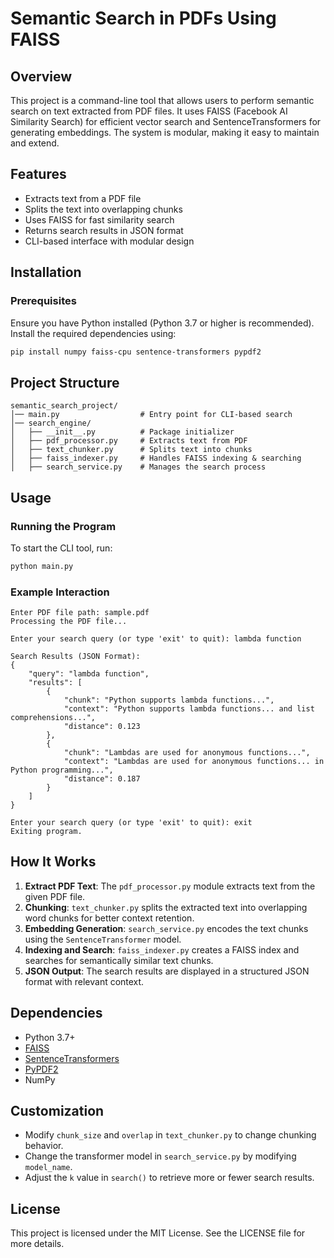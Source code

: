 # Semantic Search in PDFs Using FAISS

## Overview
This project is a command-line tool that allows users to perform semantic search on text extracted from PDF files. It uses FAISS (Facebook AI Similarity Search) for efficient vector search and SentenceTransformers for generating embeddings. The system is modular, making it easy to maintain and extend.

## Features
- Extracts text from a PDF file
- Splits the text into overlapping chunks
- Uses FAISS for fast similarity search
- Returns search results in JSON format
- CLI-based interface with modular design

## Installation

### Prerequisites
Ensure you have Python installed (Python 3.7 or higher is recommended). Install the required dependencies using:

```sh
pip install numpy faiss-cpu sentence-transformers pypdf2
```

## Project Structure
```
semantic_search_project/
│── main.py                  # Entry point for CLI-based search
│── search_engine/
│   ├── __init__.py          # Package initializer
│   ├── pdf_processor.py     # Extracts text from PDF
│   ├── text_chunker.py      # Splits text into chunks
│   ├── faiss_indexer.py     # Handles FAISS indexing & searching
│   ├── search_service.py    # Manages the search process
```

## Usage

### Running the Program
To start the CLI tool, run:
```sh
python main.py
```

### Example Interaction
```
Enter PDF file path: sample.pdf
Processing the PDF file...

Enter your search query (or type 'exit' to quit): lambda function

Search Results (JSON Format):
{
    "query": "lambda function",
    "results": [
        {
            "chunk": "Python supports lambda functions...",
            "context": "Python supports lambda functions... and list comprehensions...",
            "distance": 0.123
        },
        {
            "chunk": "Lambdas are used for anonymous functions...",
            "context": "Lambdas are used for anonymous functions... in Python programming...",
            "distance": 0.187
        }
    ]
}

Enter your search query (or type 'exit' to quit): exit
Exiting program.
```

## How It Works
1. **Extract PDF Text**: The `pdf_processor.py` module extracts text from the given PDF file.
2. **Chunking**: `text_chunker.py` splits the extracted text into overlapping word chunks for better context retention.
3. **Embedding Generation**: `search_service.py` encodes the text chunks using the `SentenceTransformer` model.
4. **Indexing and Search**: `faiss_indexer.py` creates a FAISS index and searches for semantically similar text chunks.
5. **JSON Output**: The search results are displayed in a structured JSON format with relevant context.

## Dependencies
- Python 3.7+
- [FAISS](https://github.com/facebookresearch/faiss)
- [SentenceTransformers](https://www.sbert.net/)
- [PyPDF2](https://pypi.org/project/PyPDF2/)
- NumPy

## Customization
- Modify `chunk_size` and `overlap` in `text_chunker.py` to change chunking behavior.
- Change the transformer model in `search_service.py` by modifying `model_name`.
- Adjust the `k` value in `search()` to retrieve more or fewer search results.

## License
This project is licensed under the MIT License. See the LICENSE file for more details.

